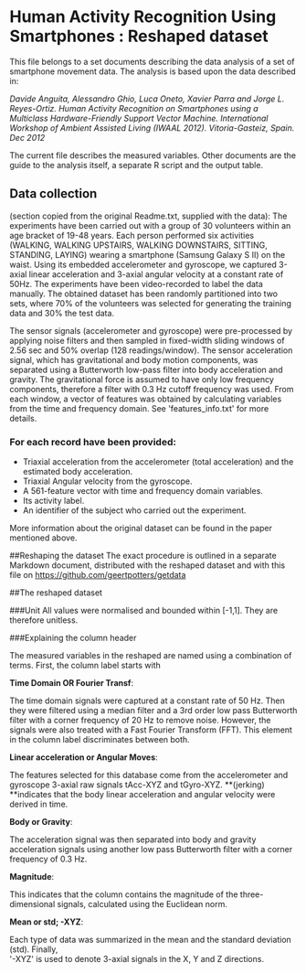 Human Activity Recognition Using Smartphones : Reshaped dataset
==================================================================
This file belongs to a set documents describing the data analysis of a set of smartphone movement data. The analysis is based upon the data described in: 

*Davide Anguita, Alessandro Ghio, Luca Oneto, Xavier Parra and Jorge L. Reyes-Ortiz. Human Activity Recognition on Smartphones using a Multiclass Hardware-Friendly Support Vector Machine. International Workshop of Ambient Assisted Living (IWAAL 2012). Vitoria-Gasteiz, Spain. Dec 2012*

The current file describes the measured variables. Other documents are the guide to the analysis itself, a separate R script and the output table. 

## Data collection ##
(section copied from the original Readme.txt, supplied with the data): 
The experiments have been carried out with a group of 30 volunteers within an age bracket of 19-48 years. Each person performed six activities (WALKING, WALKING UPSTAIRS, WALKING DOWNSTAIRS, SITTING, STANDING, LAYING) wearing a smartphone (Samsung Galaxy S II) on the waist. Using its embedded accelerometer and gyroscope, we captured 3-axial linear acceleration and 3-axial angular velocity at a constant rate of 50Hz. The experiments have been video-recorded to label the data manually. The obtained dataset has been randomly partitioned into two sets, where 70% of the volunteers was selected for generating the training data and 30% the test data. 

The sensor signals (accelerometer and gyroscope) were pre-processed by applying noise filters and then sampled in fixed-width sliding windows of 2.56 sec and 50% overlap (128 readings/window). The sensor acceleration signal, which has gravitational and body motion components, was separated using a Butterworth low-pass filter into body acceleration and gravity. The gravitational force is assumed to have only low frequency components, therefore a filter with 0.3 Hz cutoff frequency was used. From each window, a vector of features was obtained by calculating variables from the time and frequency domain. See 'features_info.txt' for more details. 

### For each record have been provided: ###

- Triaxial acceleration from the accelerometer (total acceleration) and the estimated body acceleration.
- Triaxial Angular velocity from the gyroscope. 
- A 561-feature vector with time and frequency domain variables. 
- Its activity label. 
- An identifier of the subject who carried out the experiment.

More information about the original dataset can be found in the paper mentioned above. 

##Reshaping the dataset
The exact procedure is outlined in a separate Markdown document, distributed with the reshaped dataset and with this file on
https://github.com/geertpotters/getdata 

##The reshaped dataset

###Unit
All values were normalised and bounded within [-1,1]. They are therefore unitless. 

###Explaining the column header

The measured variables in the reshaped are named using a combination of terms. First, the column label starts with

**Time Domain OR Fourier Transf**:

The time domain signals were captured at a constant rate of 50 Hz. Then they were filtered using a median filter and a 3rd order low pass Butterworth filter with a corner frequency of 20 Hz to remove noise. However, the signals were also treated with a Fast Fourier Transform (FFT). This element in the column label discriminates between both.  

**Linear acceleration or Angular Moves**:

The features selected for this database come from the accelerometer and gyroscope 3-axial raw signals tAcc-XYZ and tGyro-XYZ.  **(jerking) **indicates that the body linear acceleration and angular velocity were derived in time. 

**Body or Gravity**:

The acceleration signal was then separated into body and gravity acceleration signals using another low pass Butterworth filter with a corner frequency of 0.3 Hz. 

**Magnitude**:

This indicates that the column contains the magnitude of the three-dimensional signals, calculated using the Euclidean norm. 

**Mean or std; -XYZ**:

Each type of data was summarized in the mean and the standard deviation (std). Finally,  
'-XYZ' is used to denote 3-axial signals in the X, Y and Z directions.







